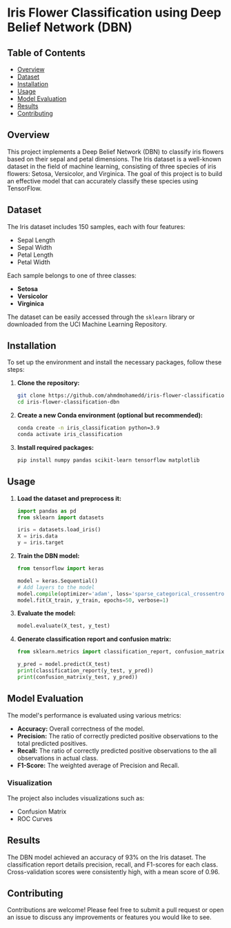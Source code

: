 # Iris Flower Classification using Deep Belief Network (DBN)

## Table of Contents
- [Overview](#overview)
- [Dataset](#dataset)
- [Installation](#installation)
- [Usage](#usage)
- [Model Evaluation](#model-evaluation)
- [Results](#results)
- [Contributing](#contributing)

## Overview
This project implements a Deep Belief Network (DBN) to classify iris flowers based on their sepal and petal dimensions. The Iris dataset is a well-known dataset in the field of machine learning, consisting of three species of iris flowers: Setosa, Versicolor, and Virginica. The goal of this project is to build an effective model that can accurately classify these species using TensorFlow.

## Dataset
The Iris dataset includes 150 samples, each with four features:
- Sepal Length
- Sepal Width
- Petal Length
- Petal Width

Each sample belongs to one of three classes:
- **Setosa**
- **Versicolor**
- **Virginica**

The dataset can be easily accessed through the `sklearn` library or downloaded from the UCI Machine Learning Repository.

## Installation
To set up the environment and install the necessary packages, follow these steps:

1. **Clone the repository:**
   ```bash
   git clone https://github.com/ahmdmohamedd/iris-flower-classification-dbn.git
   cd iris-flower-classification-dbn
   ```

2. **Create a new Conda environment (optional but recommended):**
   ```bash
   conda create -n iris_classification python=3.9
   conda activate iris_classification
   ```

3. **Install required packages:**
   ```bash
   pip install numpy pandas scikit-learn tensorflow matplotlib
   ```

## Usage
1. **Load the dataset and preprocess it:**
   ```python
   import pandas as pd
   from sklearn import datasets

   iris = datasets.load_iris()
   X = iris.data
   y = iris.target
   ```

2. **Train the DBN model:**
   ```python
   from tensorflow import keras

   model = keras.Sequential()
   # Add layers to the model
   model.compile(optimizer='adam', loss='sparse_categorical_crossentropy', metrics=['accuracy'])
   model.fit(X_train, y_train, epochs=50, verbose=1)
   ```

3. **Evaluate the model:**
   ```python
   model.evaluate(X_test, y_test)
   ```

4. **Generate classification report and confusion matrix:**
   ```python
   from sklearn.metrics import classification_report, confusion_matrix

   y_pred = model.predict(X_test)
   print(classification_report(y_test, y_pred))
   print(confusion_matrix(y_test, y_pred))
   ```

## Model Evaluation
The model's performance is evaluated using various metrics:
- **Accuracy:** Overall correctness of the model.
- **Precision:** The ratio of correctly predicted positive observations to the total predicted positives.
- **Recall:** The ratio of correctly predicted positive observations to the all observations in actual class.
- **F1-Score:** The weighted average of Precision and Recall.

### Visualization
The project also includes visualizations such as:
- Confusion Matrix
- ROC Curves

## Results
The DBN model achieved an accuracy of 93% on the Iris dataset. The classification report details precision, recall, and F1-scores for each class. Cross-validation scores were consistently high, with a mean score of 0.96.

## Contributing
Contributions are welcome! Please feel free to submit a pull request or open an issue to discuss any improvements or features you would like to see.
